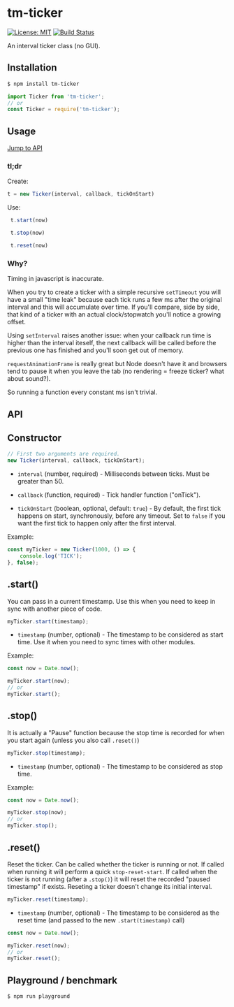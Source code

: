 # tm-ticker
[![License: MIT](https://img.shields.io/badge/License-MIT-blue.svg)](https://opensource.org/licenses/MIT)
[![Build Status](https://travis-ci.org/taitulism/ticker.svg?branch=develop)](https://travis-ci.org/taitulism/ticker)

An interval ticker class (no GUI).  

## Installation
```sh
$ npm install tm-ticker
```
```js
import Ticker from 'tm-ticker';
// or
const Ticker = require('tm-ticker');
```



## Usage
[Jump to API](#api)

### tl;dr

Create:
```js 
t = new Ticker(interval, callback, tickOnStart)
```
Use:
```js
 t.start(now)
```
```js
 t.stop(now)
```
```js
 t.reset(now)
```



### Why?
Timing in javascript is inaccurate.

When you try to create a ticker with a simple recursive `setTimeout` you will have a small "time leak" because each tick runs a few ms after the original interval and this will accumulate over time. If you'll compare, side by side, that kind of a ticker with an actual clock/stopwatch you'll notice a growing offset.

Using `setInterval` raises another issue: when your callback run time is higher than the interval iteself, the next callback will be called before the previous one has finished and you'll soon get out of memory.

`requestAnimationFrame` is really great but Node doesn't have it and browsers tend to pause it when you leave the tab (no rendering = freeze ticker? what about sound?).

So running a function every constant ms isn't trivial.


## API

## Constructor

```js
// First two arguments are required.
new Ticker(interval, callback, tickOnStart);
```
* `interval` (number, required) - Milliseconds between ticks. Must be greater than 50.

* `callback` (function, required) - Tick handler function ("onTick").

* `tickOnStart` (boolean, optional, default: `true`) - By default, the first tick happens on start, synchronously, before any timeout. Set to `false` if you want the first tick to happen only after the first interval.

Example:
```js
const myTicker = new Ticker(1000, () => {
    console.log('TICK');
}, false);
```

## .start()
You can pass in a current timestamp. Use this when you need to keep in sync with another piece of code.
```js
myTicker.start(timestamp);
```
* `timestamp` (number, optional) - The timestamp to be considered as start time. Use it when you need to sync times with other modules.

Example:
```js
const now = Date.now();

myTicker.start(now);
// or
myTicker.start();
```



## .stop()
It is actually a "Pause" function because the stop time is recorded for when you start again (unless you also call `.reset()`)
```js
myTicker.stop(timestamp);
```
* `timestamp` (number, optional) - The timestamp to be considered as stop time.

Example:
```js
const now = Date.now();

myTicker.stop(now);
// or
myTicker.stop();
```



## .reset()
Reset the ticker. Can be called whether the ticker is running or not. If called when running it will perform a quick `stop-reset-start`. If called when the ticker is not running (after a `.stop()`) it will reset the recorded "paused timestamp" if exists. Reseting a ticker doesn't change its initial interval.
```js
myTicker.reset(timestamp);
```
* `timestamp` (number, optional) - The timestamp to be considered as the reset time (and passed to the new `.start(timestamp)` call)

```js
const now = Date.now();

myTicker.reset(now);
// or
myTicker.reset();
```


## Playground / benchmark
```sh
$ npm run playground
```

